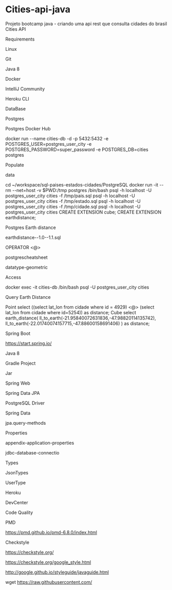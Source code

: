 # Cities-api-java
Projeto bootcamp java - criando uma api rest que consulta cidades do brasil 
Cities API

Requirements

Linux

Git

Java 8

Docker

IntelliJ Community

Heroku CLI

DataBase

Postgres

Postgres Docker Hub

docker run --name cities-db -d -p 5432:5432 -e POSTGRES_USER=postgres_user_city -e POSTGRES_PASSWORD=super_password -e POSTGRES_DB=cities postgres

Populate

data

cd ~/workspace/sql-paises-estados-cidades/PostgreSQL docker run -it --rm --net=host -v $PWD:/tmp postgres /bin/bash psql -h localhost -U postgres_user_city cities -f /tmp/pais.sql psql -h localhost -U postgres_user_city cities -f /tmp/estado.sql psql -h localhost -U postgres_user_city cities -f /tmp/cidade.sql psql -h localhost -U postgres_user_city cities CREATE EXTENSION cube; CREATE EXTENSION earthdistance;

Postgres Earth distance

earthdistance--1.0--1.1.sql

OPERATOR <@>

postgrescheatsheet

datatype-geometric

Access

docker exec -it cities-db /bin/bash psql -U postgres_user_city cities

Query Earth Distance

Point
select ((select lat_lon from cidade where id = 4929) <@> (select lat_lon from cidade where id=5254)) as distance; 
Cube
select earth_distance( ll_to_earth(-21.95840072631836,-47.98820114135742), ll_to_earth(-22.01740074157715,-47.88600158691406) ) as distance; 

Spring Boot

https://start.spring.io/

Java 8

Gradle Project

Jar

Spring Web

Spring Data JPA

PostgreSQL Driver

Spring Data

jpa.query-methods

Properties

appendix-application-properties

jdbc-database-connectio

Types

JsonTypes

UserType

Heroku

DevCenter

Code Quality

PMD

https://pmd.github.io/pmd-6.8.0/index.html

Checkstyle

https://checkstyle.org/

https://checkstyle.org/google_style.html

http://google.github.io/styleguide/javaguide.html

wget https://raw.githubusercontent.com/
